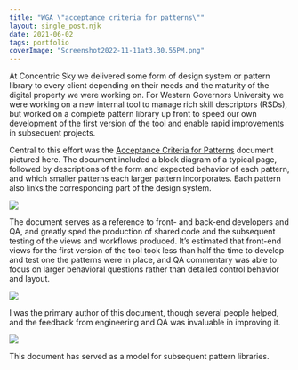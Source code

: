 ```yaml
---
title: "WGA \"acceptance criteria for patterns\""
layout: single_post.njk
date: 2021-06-02
tags: portfolio
coverImage: "Screenshot2022-11-11at3.30.55PM.png"
---
```


At Concentric Sky we delivered some form of design system or pattern library to every client depending on their needs and the maturity of the digital property we were working on. For Western Governors University we were working on a new internal tool to manage rich skill descriptors (RSDs), but worked on a complete pattern library up front to speed our own development of the first version of the tool and enable rapid improvements in subsequent projects.

Central to this effort was the [Acceptance Criteria for Patterns](https://misc.jonplummer.com/portfolio/WGU%20acceptance%20criteria%20for%20patterns.pdf) document pictured here. The document included a block diagram of a typical page, followed by descriptions of the form and expected behavior of each pattern, and which smaller patterns each larger pattern incorporates. Each pattern also links the corresponding part of the design system.

![](images/Screenshot2022-11-11at3.30.55PM-960x1024.png)

The document serves as a reference to front- and back-end developers and QA, and greatly sped the production of shared code and the subsequent testing of the views and workflows produced. It’s estimated that front-end views for the first version of the tool took less than half the time to develop and test one the patterns were in place, and QA commentary was able to focus on larger behavioral questions rather than detailed control behavior and layout.

![](images/Screenshot2022-11-11at3.31.21PM-1024x1000.png)

I was the primary author of this document, though several people helped, and the feedback from engineering and QA was invaluable in improving it.

![](images/Screenshot2022-11-11at3.31.41PM-929x1024.png)

This document has served as a model for subsequent pattern libraries.
